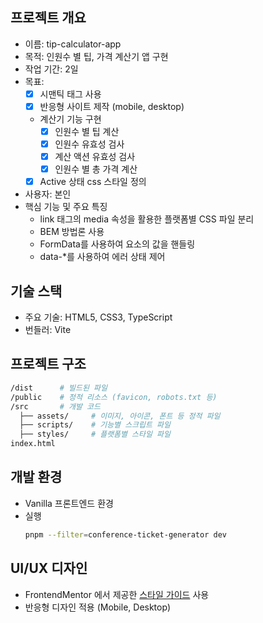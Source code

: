 ## 프로젝트 개요

- 이름: tip-calculator-app
- 목적: 인원수 별 팁, 가격 계산기 앱 구현
- 작업 기간: 2일
- 목표:
  - [x] 시맨틱 태그 사용
  - [x] 반응형 사이트 제작 (mobile, desktop)
  - 계산기 기능 구현
    - [x] 인원수 별 팁 계산
    - [x] 인원수 유효성 검사
    - [x] 계산 액션 유효성 검사
    - [x] 인원수 별 총 가격 계산
  - [x] Active 상태 css 스타일 정의
- 사용자: 본인
- 핵심 기능 및 주요 특징
  - link 태그의 media 속성을 활용한 플랫폼별 CSS 파일 분리
  - BEM 방법론 사용
  - FormData를 사용하여 요소의 값을 핸들링
  - data-\*를 사용하여 에러 상태 제어

## 기술 스택

- 주요 기술: HTML5, CSS3, TypeScript
- 번들러: Vite

## 프로젝트 구조

```bash
/dist      # 빌드된 파일
/public    # 정적 리소스 (favicon, robots.txt 등)
/src       # 개발 코드
  ├── assets/     # 이미지, 아이콘, 폰트 등 정적 파일
  ├── scripts/    # 기능별 스크립트 파일
  ├── styles/     # 플랫폼별 스타일 파일
index.html
```

## 개발 환경

- Vanilla 프론트엔드 환경
- 실행
  ```bash
  pnpm --filter=conference-ticket-generator dev
  ```

## UI/UX 디자인

- FrontendMentor 에서 제공한 [스타일 가이드](./guide/style-guide.md) 사용
- 반응형 디자인 적용 (Mobile, Desktop)
